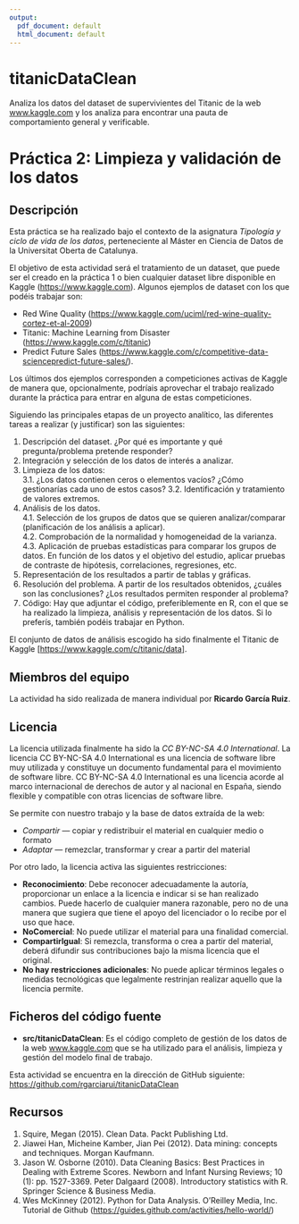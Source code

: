 ```yaml
---
output:
  pdf_document: default
  html_document: default
---
```

# titanicDataClean  

Analiza los datos del dataset de supervivientes del Titanic de la web www.kaggle.com y los analiza para encontrar una pauta de comportamiento general y verificable.

# Práctica 2: Limpieza y validación de los datos

## Descripción

Esta práctica se ha realizado bajo el contexto de la asignatura _Tipología y ciclo de vida de los datos_, perteneciente al Máster en Ciencia de Datos de la Universitat Oberta de Catalunya. 

El objetivo de esta actividad será el tratamiento de un dataset, que puede ser el creado en la práctica 1 o bien cualquier dataset libre disponible en Kaggle (https://www.kaggle.com).
Algunos ejemplos de dataset con los que podéis trabajar son:
* Red Wine Quality (https://www.kaggle.com/uciml/red-wine-quality-cortez-et-al-2009)
* Titanic: Machine Learning from Disaster (https://www.kaggle.com/c/titanic)
* Predict Future Sales (https://www.kaggle.com/c/competitive-data-sciencepredict-future-sales/).
  
Los últimos dos ejemplos corresponden a competiciones activas de Kaggle de manera que, opcionalmente, podríais aprovechar el trabajo realizado durante la práctica para entrar en alguna de estas competiciones.  

Siguiendo las principales etapas de un proyecto analítico, las diferentes tareas a realizar (y justificar) son las siguientes:  

1. Descripción del dataset. ¿Por qué es importante y qué pregunta/problema pretende responder?
2. Integración y selección de los datos de interés a analizar.
3. Limpieza de los datos:  
    3.1. ¿Los datos contienen ceros o elementos vacíos? ¿Cómo gestionarías cada uno de estos casos?
    3.2. Identificación y tratamiento de valores extremos.
4. Análisis de los datos.  
    4.1. Selección de los grupos de datos que se quieren analizar/comparar (planificación de los análisis a aplicar).  
    4.2. Comprobación de la normalidad y homogeneidad de la varianza.  
    4.3. Aplicación de pruebas estadísticas para comparar los grupos de datos. En función de los datos y el objetivo del estudio, aplicar pruebas de contraste de hipótesis, correlaciones, regresiones, etc.
5. Representación de los resultados a partir de tablas y gráficas.
6. Resolución del problema. A partir de los resultados obtenidos, ¿cuáles son las conclusiones? ¿Los resultados permiten responder al problema?
7. Código: Hay que adjuntar el código, preferiblemente en R, con el que se ha realizado la limpieza, análisis y representación de los datos. Si lo preferís, también podéis trabajar en Python.  

El conjunto de datos de análisis escogido ha sido finalmente el Titanic de Kaggle [https://www.kaggle.com/c/titanic/data].

## Miembros del equipo

La actividad ha sido realizada de manera individual por **Ricardo García Ruiz**.

## Licencia

La licencia utilizada finalmente ha sido la _CC BY-NC-SA 4.0 International_.
La licencia CC BY-NC-SA 4.0 International es una licencia de software libre muy utilizada y constituye un documento fundamental para el movimiento de software libre.
CC BY-NC-SA 4.0 International es una licencia acorde al marco internacional de derechos de autor y al nacional en España, siendo flexible y compatible con otras licencias de software libre.

Se permite con nuestro trabajo y la base de datos extraída de la web:  

* *Compartir* — copiar y redistribuir el material en cualquier medio o formato
* *Adaptar* — remezclar, transformar y crear a partir del material

Por otro lado, la licencia activa las siguientes restricciones:  

* **Reconocimiento**: Debe reconocer adecuadamente la autoría, proporcionar un enlace a la licencia e indicar si se han realizado cambios. Puede hacerlo de cualquier manera razonable, pero no de una manera que sugiera que tiene el apoyo del licenciador o lo recibe por el uso que hace.
* **NoComercial**: No puede utilizar el material para una finalidad comercial.
* **CompartirIgual**: Si remezcla, transforma o crea a partir del material, deberá difundir sus contribuciones bajo la misma licencia que el original.
* **No hay restricciones adicionales**: No puede aplicar términos legales o medidas tecnológicas que legalmente restrinjan realizar aquello que la licencia permite.

## Ficheros del código fuente

* **src/titanicDataClean**: Es el código completo de gestión de los datos de la web www.kaggle.com que se ha utilizado para el análisis, limpieza y gestión del modelo final de trabajo.

Esta actividad se encuentra en la dirección de GitHub siguiente: https://github.com/rgarciarui/titanicDataClean  

## Recursos

1. Squire, Megan (2015). Clean Data. Packt Publishing Ltd.
2. Jiawei Han, Micheine Kamber, Jian Pei (2012). Data mining: concepts and techniques. Morgan Kaufmann.
3. Jason W. Osborne (2010). Data Cleaning Basics: Best Practices in Dealing with Extreme Scores. Newborn and Infant Nursing Reviews; 10 (1): pp. 1527-3369.
Peter Dalgaard (2008). Introductory statistics with R. Springer Science & Business Media.
4. Wes McKinney (2012). Python for Data Analysis. O’Reilley Media, Inc.
Tutorial de Github (https://guides.github.com/activities/hello-world/)
